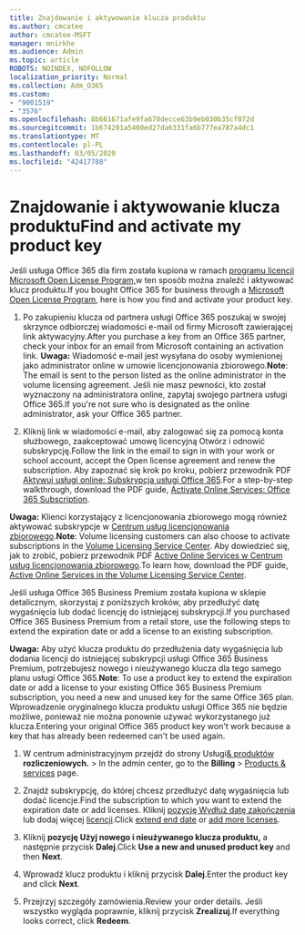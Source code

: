 ```yaml
---
title: Znajdowanie i aktywowanie klucza produktu
ms.author: cmcatee
author: cmcatee-MSFT
manager: mnirkhe
ms.audience: Admin
ms.topic: article
ROBOTS: NOINDEX, NOFOLLOW
localization_priority: Normal
ms.collection: Adm_O365
ms.custom:
- "9001519"
- "3576"
ms.openlocfilehash: 8b661671afe9fa670decce63b9eb030b35cf072d
ms.sourcegitcommit: 1b674201a5460ed27da6331fa6b777ea787a4dc1
ms.translationtype: MT
ms.contentlocale: pl-PL
ms.lasthandoff: 03/05/2020
ms.locfileid: "42417788"
---
```

# <a name="find-and-activate-my-product-key"></a><span data-ttu-id="924d5-102">Znajdowanie i aktywowanie klucza produktu</span><span class="sxs-lookup"><span data-stu-id="924d5-102">Find and activate my product key</span></span>

<span data-ttu-id="924d5-103">Jeśli usługa Office 365 dla firm została kupiona w ramach [programu licencji Microsoft Open License Program,](https://go.microsoft.com/fwlink/p/?LinkID=613298)w ten sposób można znaleźć i aktywować klucz produktu.</span><span class="sxs-lookup"><span data-stu-id="924d5-103">If you bought Office 365 for business through a [Microsoft Open License Program](https://go.microsoft.com/fwlink/p/?LinkID=613298), here is how you find and activate your product key.</span></span>

1. <span data-ttu-id="924d5-104">Po zakupieniu klucza od partnera usługi Office 365 poszukaj w swojej skrzynce odbiorczej wiadomości e-mail od firmy Microsoft zawierającej link aktywacyjny.</span><span class="sxs-lookup"><span data-stu-id="924d5-104">After you purchase a key from an Office 365 partner, check your inbox for an email from Microsoft containing an activation link.</span></span>  <span data-ttu-id="924d5-105">**Uwaga:** Wiadomość e-mail jest wysyłana do osoby wymienionej jako administrator online w umowie licencjonowania zbiorowego.</span><span class="sxs-lookup"><span data-stu-id="924d5-105">**Note**: The email is sent to the person listed as the online administrator in the volume licensing agreement.</span></span>  <span data-ttu-id="924d5-106">Jeśli nie masz pewności, kto został wyznaczony na administratora online, zapytaj swojego partnera usługi Office 365.</span><span class="sxs-lookup"><span data-stu-id="924d5-106">If you're not sure who is designated as the online administrator, ask your Office 365 partner.</span></span>

2. <span data-ttu-id="924d5-107">Kliknij link w wiadomości e-mail, aby zalogować się za pomocą konta służbowego, zaakceptować umowę licencyjną Otwórz i odnowić subskrypcję.</span><span class="sxs-lookup"><span data-stu-id="924d5-107">Follow the link in the email to sign in with your work or school account, accept the Open license agreement and renew the subscription.</span></span>  <span data-ttu-id="924d5-108">Aby zapoznać się krok po kroku, pobierz przewodnik PDF [Aktywuj usługi online: Subskrypcja usługi Office 365](https://go.microsoft.com/fwlink/p/?LinkId=618100).</span><span class="sxs-lookup"><span data-stu-id="924d5-108">For a step-by-step walkthrough, download the PDF guide, [Activate Online Services: Office 365 Subscription](https://go.microsoft.com/fwlink/p/?LinkId=618100).</span></span> 

<span data-ttu-id="924d5-109">**Uwaga:** Klienci korzystający z licencjonowania zbiorowego mogą również aktywować subskrypcje w [Centrum usług licencjonowania zbiorowego](https://go.microsoft.com/fwlink/p/?LinkID=282016).</span><span class="sxs-lookup"><span data-stu-id="924d5-109">**Note**: Volume licensing customers can also choose to activate subscriptions in the [Volume Licensing Service Center](https://go.microsoft.com/fwlink/p/?LinkID=282016).</span></span>  <span data-ttu-id="924d5-110">Aby dowiedzieć się, jak to zrobić, pobierz przewodnik PDF [Active Online Services w Centrum usług licencjonowania zbiorowego](https://go.microsoft.com/fwlink/p/?LinkId=618096).</span><span class="sxs-lookup"><span data-stu-id="924d5-110">To learn how, download the PDF guide, [Active Online Services in the Volume Licensing Service Center](https://go.microsoft.com/fwlink/p/?LinkId=618096).</span></span>

<span data-ttu-id="924d5-111">Jeśli usługa Office 365 Business Premium została kupiona w sklepie detalicznym, skorzystaj z poniższych kroków, aby przedłużyć datę wygaśnięcia lub dodać licencję do istniejącej subskrypcji.</span><span class="sxs-lookup"><span data-stu-id="924d5-111">If you purchased Office 365 Business Premium from a retail store, use the following steps to extend the expiration date or add a license to an existing subscription.</span></span>

<span data-ttu-id="924d5-112">**Uwaga:** Aby użyć klucza produktu do przedłużenia daty wygaśnięcia lub dodania licencji do istniejącej subskrypcji usługi Office 365 Business Premium, potrzebujesz nowego i nieużywanego klucza dla tego samego planu usługi Office 365.</span><span class="sxs-lookup"><span data-stu-id="924d5-112">**Note**: To use a product key to extend the expiration date or add a license to your existing Office 365 Business Premium subscription, you need a new and unused key for the same Office 365 plan.</span></span>  <span data-ttu-id="924d5-113">Wprowadzenie oryginalnego klucza produktu usługi Office 365 nie będzie możliwe, ponieważ nie można ponownie używać wykorzystanego już klucza.</span><span class="sxs-lookup"><span data-stu-id="924d5-113">Entering your original Office 365 product key won't work because a key that has already been redeemed can't be used again.</span></span>

1. <span data-ttu-id="924d5-114">W centrum administracyjnym przejdź do strony Usługi[& produktów](https://go.microsoft.com/fwlink/p/?linkid=842054) **rozliczeniowych.** > </span><span class="sxs-lookup"><span data-stu-id="924d5-114">In the admin center, go to the **Billing** > [Products & services](https://go.microsoft.com/fwlink/p/?linkid=842054) page.</span></span>

2. <span data-ttu-id="924d5-115">Znajdź subskrypcję, do której chcesz przedłużyć datę wygaśnięcia lub dodać licencje.</span><span class="sxs-lookup"><span data-stu-id="924d5-115">Find the subscription to which you want to extend the expiration date or add licenses.</span></span>  <span data-ttu-id="924d5-116">Kliknij [pozycję Wydłuż datę zakończenia](https://go.microsoft.com/fwlink/p/?linkid=842054) lub dodaj więcej [licencji](https://go.microsoft.com/fwlink/p/?linkid=842054).</span><span class="sxs-lookup"><span data-stu-id="924d5-116">Click [extend end date](https://go.microsoft.com/fwlink/p/?linkid=842054) or [add more licenses](https://go.microsoft.com/fwlink/p/?linkid=842054).</span></span>

3. <span data-ttu-id="924d5-117">Kliknij **pozycję Użyj nowego i nieużywanego klucza produktu,** a następnie przycisk **Dalej**.</span><span class="sxs-lookup"><span data-stu-id="924d5-117">Click **Use a new and unused product key** and then **Next**.</span></span>

4. <span data-ttu-id="924d5-118">Wprowadź klucz produktu i kliknij przycisk **Dalej**.</span><span class="sxs-lookup"><span data-stu-id="924d5-118">Enter the product key and click **Next**.</span></span>

5. <span data-ttu-id="924d5-119">Przejrzyj szczegóły zamówienia.</span><span class="sxs-lookup"><span data-stu-id="924d5-119">Review your order details.</span></span>  <span data-ttu-id="924d5-120">Jeśli wszystko wygląda poprawnie, kliknij przycisk **Zrealizuj**.</span><span class="sxs-lookup"><span data-stu-id="924d5-120">If everything looks correct, click **Redeem**.</span></span>